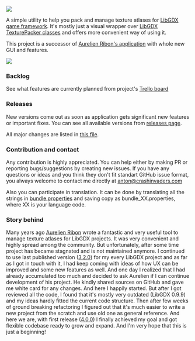 ![](https://i.imgur.com/7aOmSQb.png)

A simple utility to help you pack and manage texture atlases for [LibGDX game framework](https://github.com/libgdx/libgdx).
It's mostly just a visual wrapper over [LibGDX TexturePacker classes](https://github.com/libgdx/libgdx/wiki/Texture-packer)
and offers more convenient way of using it.

This project is a successor of [Aurelien Ribon's application](http://www.aurelienribon.com/blog/2012/06/texturepacker-gui-support-for-multiple-packs/) with whole new GUI and features.

![](http://i.imgur.com/tEFWr68.png)

### Backlog
See what features are currently planned from project's [Trello board](https://trello.com/b/mugauAoC)

### Releases
New versions come out as soon as application gets significant new features or important fixes. You can see all available versions from [releases page](https://github.com/crashinvaders/gdx-texture-packer-gui/releases).

All major changes are listed in [this file](https://github.com/crashinvaders/gdx-texture-packer-gui/blob/master/CHANGES).

### Contribution and contact
Any contribution is highly appreciated. You can help either by making PR or reporting bugs/suggestions by creating new issues.
If you have any questions or ideas and you think they don't fit standart GitHub issue format, you always welcome to contact me directly at anton@crashinvaders.com

Also you can participate in translation. It can be done by translating all the strings in [bundle.properties](https://github.com/crashinvaders/gdx-texture-packer-gui/blob/master/assets/i18n/bundle.properties) and saving copy as bundle_XX.properties, where XX is your language code.

### Story behind
Many years ago [Aurelien Ribon](https://github.com/aurelienRibon) wrote a fantastic and very useful tool to manage texture atlases for LibGDX projects. It was very convenient and highly spread among the community. But unfortunately, after some time project has became stagnated and is not maintained anymore. I continued to use last published version ([3.2.0](https://code.google.com/archive/p/libgdx-texturepacker-gui/)) for my every LibGDX project and as far as I got in touch with it, I had keep coming with ideas of how UX can be improved and some new features as well. And one day I realized that I had already accumulated too much and decided to ask Aurelien if I can continue development of his project. He kindly shared sources on GitHub and gave me white card for any changes. And here I happily started. But after I got reviewed all the code, I found that it's mostly very outdated (LibGDX 0.9.9) and my ideas hardly fitted the current code structure. Then after few weeks of ground breaking refactoring I figured out that it's much easier to write a new project from the scratch and use old one as general reference. And here we are, with first release ([4.0.0](https://github.com/crashinvaders/gdx-texture-packer-gui/releases/tag/4.0.0)) I finally achieved my goal and got flexible codebase ready to grow and expand. And I'm very hope that this is just a beginning!
